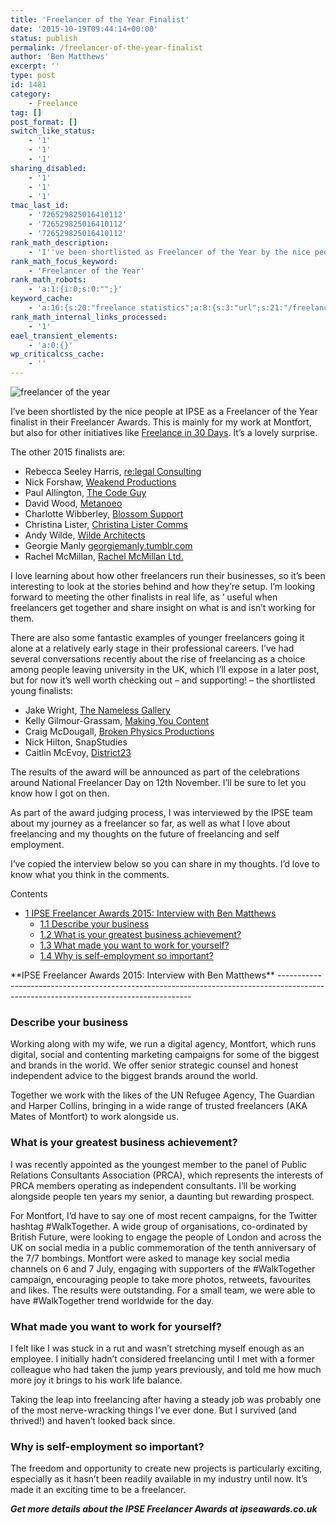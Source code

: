 ```yaml
---
title: 'Freelancer of the Year Finalist'
date: '2015-10-19T09:44:14+00:00'
status: publish
permalink: /freelancer-of-the-year-finalist
author: 'Ben Matthews'
excerpt: ''
type: post
id: 1481
category:
    - Freelance
tag: []
post_format: []
switch_like_status:
    - '1'
    - '1'
    - '1'
sharing_disabled:
    - '1'
    - '1'
    - '1'
tmac_last_id:
    - '726529825016410112'
    - '726529825016410112'
    - '726529825016410112'
rank_math_description:
    - 'I''ve been shortlisted as Freelancer of the Year by the nice people at IPSE as a finalist in their Freelancer Awards. It''s a lovely surprise.'
rank_math_focus_keyword:
    - 'Freelancer of the Year'
rank_math_robots:
    - 'a:1:{i:0;s:0:"";}'
keyword_cache:
    - 'a:16:{s:20:"freelance statistics";a:8:{s:3:"url";s:21:"/freelance-statistics";s:5:"times";s:0:"";s:7:"between";s:0:"";s:6:"before";s:0:"";s:5:"after";s:0:"";s:4:"case";N;s:8:"nofollow";N;s:9:"newwindow";N;}s:19:"freelance portfolio";a:8:{s:3:"url";s:30:"/courses/freelance-portfolios/";s:5:"times";s:0:"";s:7:"between";s:0:"";s:6:"before";s:0:"";s:5:"after";s:0:"";s:4:"case";N;s:8:"nofollow";N;s:9:"newwindow";N;}s:19:"accounting software";a:8:{s:3:"url";s:33:"/best-online-accounting-software/";s:5:"times";s:0:"";s:7:"between";s:0:"";s:6:"before";s:0:"";s:5:"after";s:0:"";s:4:"case";N;s:8:"nofollow";N;s:9:"newwindow";N;}s:19:"freelance community";a:8:{s:3:"url";s:20:"/freelance-community";s:5:"times";s:0:"";s:7:"between";s:0:"";s:6:"before";s:0:"";s:5:"after";s:0:"";s:4:"case";N;s:8:"nofollow";N;s:9:"newwindow";N;}s:19:"freelance questions";a:8:{s:3:"url";s:20:"/freelance-community";s:5:"times";s:0:"";s:7:"between";s:0:"";s:6:"before";s:0:"";s:5:"after";s:0:"";s:4:"case";N;s:8:"nofollow";N;s:9:"newwindow";N;}s:18:"freelance expenses";a:8:{s:3:"url";s:19:"/freelance-expenses";s:5:"times";s:0:"";s:7:"between";s:0:"";s:6:"before";s:0:"";s:5:"after";s:0:"";s:4:"case";N;s:8:"nofollow";N;s:9:"newwindow";N;}s:18:"freelance training";a:8:{s:3:"url";s:8:"/courses";s:5:"times";s:0:"";s:7:"between";s:0:"";s:6:"before";s:0:"";s:5:"after";s:0:"";s:4:"case";N;s:8:"nofollow";N;s:9:"newwindow";N;}s:15:"freelance tools";a:8:{s:3:"url";s:21:"/best-freelance-tools";s:5:"times";s:0:"";s:7:"between";s:0:"";s:6:"before";s:0:"";s:5:"after";s:0:"";s:4:"case";N;s:8:"nofollow";N;s:9:"newwindow";N;}s:15:"freelance rates";a:8:{s:3:"url";s:16:"/freelance-rates";s:5:"times";s:0:"";s:7:"between";s:0:"";s:6:"before";s:0:"";s:5:"after";s:0:"";s:4:"case";N;s:8:"nofollow";N;s:9:"newwindow";N;}s:14:"freelance work";a:8:{s:3:"url";s:15:"/freelance-work";s:5:"times";s:0:"";s:7:"between";s:0:"";s:6:"before";s:0:"";s:5:"after";s:0:"";s:4:"case";N;s:8:"nofollow";N;s:9:"newwindow";N;}s:14:"freelance jobs";a:8:{s:3:"url";s:15:"/freelance-jobs";s:5:"times";s:0:"";s:7:"between";s:0:"";s:6:"before";s:0:"";s:5:"after";s:0:"";s:4:"case";N;s:8:"nofollow";N;s:9:"newwindow";N;}s:13:"balance sheet";a:8:{s:3:"url";s:46:"https://freetrain.co/balance-sheet-definition/";s:5:"times";s:0:"";s:7:"between";s:0:"";s:6:"before";s:0:"";s:5:"after";s:0:"";s:4:"case";N;s:8:"nofollow";N;s:9:"newwindow";N;}s:7:"courses";a:8:{s:3:"url";s:8:"/courses";s:5:"times";s:0:"";s:7:"between";s:0:"";s:6:"before";s:0:"";s:5:"after";s:0:"";s:4:"case";N;s:8:"nofollow";N;s:9:"newwindow";N;}s:5:"rates";a:8:{s:3:"url";s:16:"/freelance-rates";s:5:"times";s:0:"";s:7:"between";s:0:"";s:6:"before";s:0:"";s:5:"after";s:0:"";s:4:"case";N;s:8:"nofollow";N;s:9:"newwindow";N;}s:4:"ir35";a:8:{s:3:"url";s:5:"/ir35";s:5:"times";s:0:"";s:7:"between";s:0:"";s:6:"before";s:0:"";s:5:"after";s:0:"";s:4:"case";N;s:8:"nofollow";N;s:9:"newwindow";N;}s:13:"keywords_time";i:1565617269;}'
rank_math_internal_links_processed:
    - '1'
eael_transient_elements:
    - 'a:0:{}'
wp_criticalcss_cache:
    - ''
---
```

![freelancer of the year](http://benrmatthews.com/wp-content/uploads/2015/10/freelancer-of-the-year.png)

I’ve been shortlisted by the nice people at IPSE as a Freelancer of the Year finalist in their Freelancer Awards. This is mainly for my work at Montfort, but also for other initiatives like [Freelance in 30 Days](http://benrmatthews.com/freelance-in-30-days-book/). It’s a lovely surprise.

The other 2015 finalists are:

- Rebecca Seeley Harris, [re:legal Consulting](http://www.relegalconsulting.co.uk/)
- Nick Forshaw, [Weakend Productions](http://weakendproductions.co.uk/)
- Paul Allington, [The Code Guy](http://www.thecodeguy.co.uk/)
- David Wood, [Metanoeo](http://www.metanoeo.org.uk/)
- Charlotte Wibberley, [Blossom Support](http://www.blossomsupport.co.uk/)
- Christina Lister, [Christina Lister Comms](http://www.christinalister.co.uk/)
- Andy Wilde, [Wilde Architects](http://www.wildearchitects.uk/andy-wilde/)
- Georgie Manly [georgiemanly.tumblr.com](http://georgiemanly.tumblr.com/)
- Rachel McMillan, [Rachel McMillan Ltd.](http://www.rachel-mcmillan.com/)

I love learning about how other freelancers run their businesses, so it’s been interesting to look at the stories behind and how they’re setup. I’m looking forward to meeting the other finalists in real life, as ‘ useful when freelancers get together and share insight on what is and isn’t working for them.

There are also some fantastic examples of younger freelancers going it alone at a relatively early stage in their professional careers. I’ve had several conversations recently about the rise of freelancing as a choice among people leaving university in the UK, which I’ll expose in a later post, but for now it’s well worth checking out – and supporting! – the shortlisted young finalists:

- Jake Wright, [The Nameless Gallery](http://www.thenamelessgallery.com/)
- Kelly Gilmour-Grassam, [Making You Content](http://www.makingyoucontent.co.uk/)
- Craig McDougall, [Broken Physics Productions](http://www.brokenphysics.co.uk/)
- Nick Hilton, SnapStudies
- Caitlin McEvoy, [District23](http://www.district-23.co.uk/)

The results of the award will be announced as part of the celebrations around National Freelancer Day on 12th November. I’ll be sure to let you know how I got on then.

As part of the award judging process, I was interviewed by the IPSE team about my journey as a freelancer so far, as well as what I love about freelancing and my thoughts on the future of freelancing and self employment.

I’ve copied the interview below so you can share in my thoughts. I’d love to know what you think in the comments.

<div class="no_bullets" id="toc_container">Contents

- [<span class="toc_number toc_depth_1">1</span> IPSE Freelancer Awards 2015: Interview with Ben Matthews](#IPSE_Freelancer_Awards_2015_Interview_with_Ben_Matthews)
  - [<span class="toc_number toc_depth_2">1.1</span> Describe your business](#Describe_your_business)
  - [<span class="toc_number toc_depth_2">1.2</span> What is your greatest business achievement?](#What_is_your_greatest_business_achievement)
  - [<span class="toc_number toc_depth_2">1.3</span> What made you want to work for yourself?](#What_made_you_want_to_work_for_yourself)
  - [<span class="toc_number toc_depth_2">1.4</span> Why is self-employment so important?](#Why_is_self-employment_so_important)

</div><span id="IPSE_Freelancer_Awards_2015_Interview_with_Ben_Matthews">**IPSE Freelancer Awards 2015: Interview with Ben Matthews**</span>
--------------------------------------------------------------------------------------------------------------------------------------

### <span id="Describe_your_business">**Describe your business**</span>

Working along with my wife, we run a digital agency, Montfort, which runs digital, social and contenting marketing campaigns for some of the biggest and brands in the world. We offer senior strategic counsel and honest independent advice to the biggest brands around the world.

Together we work with the likes of the UN Refugee Agency, The Guardian and Harper Collins, bringing in a wide range of trusted freelancers (AKA Mates of Montfort) to work alongside us.

### <span id="What_is_your_greatest_business_achievement">**What is your greatest business achievement?**</span>

I was recently appointed as the youngest member to the panel of Public Relations Consultants Association (PRCA), which represents the interests of PRCA members operating as independent consultants. I’ll be working alongside people ten years my senior, a daunting but rewarding prospect.

For Montfort, I’d have to say one of most recent campaigns, for the Twitter hashtag #WalkTogether. A wide group of organisations, co-ordinated by British Future, were looking to engage the people of London and across the UK on social media in a public commemoration of the tenth anniversary of the 7/7 bombings. Montfort were asked to manage key social media channels on 6 and 7 July, engaging with supporters of the #WalkTogether campaign, encouraging people to take more photos, retweets, favourites and likes. The results were outstanding. For a small team, we were able to have #WalkTogether trend worldwide for the day.

### <span id="What_made_you_want_to_work_for_yourself">**What made you want to work for yourself?**</span>

I felt like I was stuck in a rut and wasn’t stretching myself enough as an employee. I initially hadn’t considered freelancing until I met with a former colleague who had taken the jump years previously, and told me how much more joy it brings to his work life balance.

Taking the leap into freelancing after having a steady job was probably one of the most nerve-wracking things I’ve ever done. But I survived (and thrived!) and haven’t looked back since.

### <span id="Why_is_self-employment_so_important">**Why is self-employment so important?**</span>

The freedom and opportunity to create new projects is particularly exciting, especially as it hasn’t been readily available in my industry until now. It’s made it an exciting time to be a freelancer.

***Get more details about the IPSE Freelancer Awards at ipseawards.co.uk***